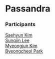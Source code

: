 ﻿# Passandra

### Participants
[Saehyun Kim](https://github.com/saehyun/)  
[Sungjin Lee](https://github.com/qchonjae)  
[Myeongjun Kim](https://github.com/kimmyeongjun)  
[Byeongcheol Park](https://github.com/gkr2410)  
